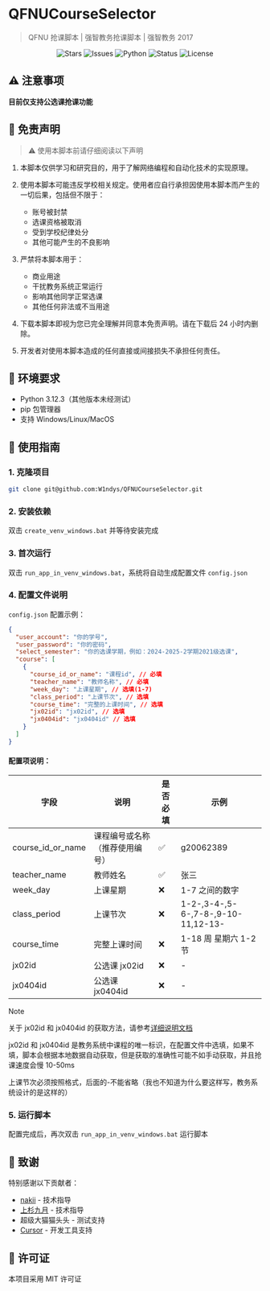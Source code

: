 # QFNUCourseSelector

> QFNU 抢课脚本 | 强智教务抢课脚本 | 强智教务 2017

<p align="center">
    <img src="https://img.shields.io/github/stars/W1ndys/QFNUCourseSelector?style=flat-square" alt="Stars">
    <img src="https://img.shields.io/github/issues/W1ndys/QFNUCourseSelector?style=flat-square" alt="Issues">
    <img src="https://img.shields.io/badge/Python-3.12.3-blue.svg" alt="Python">
    <img src="https://img.shields.io/badge/状态-开发中-yellow.svg" alt="Status">
    <img src="https://img.shields.io/badge/License-MIT-green.svg" alt="License">
</p>

## ⚠️ 注意事项

**目前仅支持公选课抢课功能**

## 📝 免责声明

> ⚠️ 使用本脚本前请仔细阅读以下声明

1. 本脚本仅供学习和研究目的，用于了解网络编程和自动化技术的实现原理。

2. 使用本脚本可能违反学校相关规定。使用者应自行承担因使用本脚本而产生的一切后果，包括但不限于：

   - 账号被封禁
   - 选课资格被取消
   - 受到学校纪律处分
   - 其他可能产生的不良影响

3. 严禁将本脚本用于：

   - 商业用途
   - 干扰教务系统正常运行
   - 影响其他同学正常选课
   - 其他任何非法或不当用途

4. 下载本脚本即视为您已完全理解并同意本免责声明。请在下载后 24 小时内删除。

5. 开发者对使用本脚本造成的任何直接或间接损失不承担任何责任。

## 🔧 环境要求

- Python 3.12.3（其他版本未经测试）
- pip 包管理器
- 支持 Windows/Linux/MacOS

## 🚀 使用指南

### 1. 克隆项目

```bash
git clone git@github.com:W1ndys/QFNUCourseSelector.git
```

### 2. 安装依赖

双击 `create_venv_windows.bat` 并等待安装完成

### 3. 首次运行

双击 `run_app_in_venv_windows.bat`，系统将自动生成配置文件 `config.json`

### 4. 配置文件说明

`config.json` 配置示例：

```json
{
  "user_account": "你的学号",
  "user_password": "你的密码",
  "select_semester": "你的选课学期，例如：2024-2025-2学期2021级选课",
  "course": [
    {
      "course_id_or_name": "课程id", // 必填
      "teacher_name": "教师名称", // 必填
      "week_day": "上课星期", // 选填(1-7)
      "class_period": "上课节次", // 选填
      "course_time": "完整的上课时间", // 选填
      "jx02id": "jx02id", // 选填
      "jx0404id": "jx0404id" // 选填
    }
  ]
}
```

#### 配置项说明：

| 字段              | 说明                           | 是否必填 | 示例                               |
| ----------------- | ------------------------------ | -------- | ---------------------------------- |
| course_id_or_name | 课程编号或名称（推荐使用编号） | ✅       | g20062389                          |
| teacher_name      | 教师姓名                       | ✅       | 张三                               |
| week_day          | 上课星期                       | ❌       | 1-7 之间的数字                     |
| class_period      | 上课节次                       | ❌       | 1-2-,3-4-,5-6-,7-8-,9-10-11,12-13- |
| course_time       | 完整上课时间                   | ❌       | 1-18 周 星期六 1-2 节              |
| jx02id            | 公选课 jx02id                  | ❌       | -                                  |
| jx0404id          | 公选课 jx0404id                | ❌       | -                                  |

> [!NOTE]
>
> 关于 jx02id 和 jx0404id 的获取方法，请参考[详细说明文档](./assets/docs/how_to_get_jx02id_and_jx0404id.md)
>
> jx02id 和 jx0404id 是教务系统中课程的唯一标识，在配置文件中选填，如果不填，脚本会根据本地数据自动获取，但是获取的准确性可能不如手动获取，并且抢课速度会慢 10-50ms
>
> 上课节次必须按照格式，后面的-不能省略（我也不知道为什么要这样写，教务系统设计的是这样的）

### 5. 运行脚本

配置完成后，再次双击 `run_app_in_venv_windows.bat` 运行脚本

## 🙏 致谢

特别感谢以下贡献者：

- [nakii](https://github.com/nakaii-002) - 技术指导
- [上杉九月](https://github.com/sakurasep) - 技术指导
- 超级大猫猫头头 - 测试支持
- [Cursor](https://www.cursor.com/) - 开发工具支持

## 📄 许可证

本项目采用 MIT 许可证
